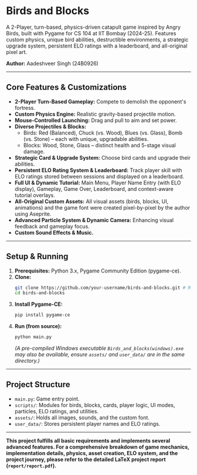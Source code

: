 # Birds and Blocks

A 2-Player, turn-based, physics-driven catapult game inspired by Angry Birds, built with Pygame for CS 104 at IIT Bombay (2024-25). Features custom physics, unique bird abilities, destructible environments, a strategic upgrade system, persistent ELO ratings with a leaderboard, and all-original pixel art.

**Author:** Aadeshveer Singh (24B0926)

---

## Core Features & Customizations

*   **2-Player Turn-Based Gameplay:** Compete to demolish the opponent's fortress.
*   **Custom Physics Engine:** Realistic gravity-based projectile motion.
*   **Mouse-Controlled Launching:** Drag and pull to aim and set power.
*   **Diverse Projectiles & Blocks:**
    *   Birds: Red (Balanced), Chuck (vs. Wood), Blues (vs. Glass), Bomb (vs. Stone) – each with unique, upgradable abilities.
    *   Blocks: Wood, Stone, Glass – distinct health and 5-stage visual damage.
*   **Strategic Card & Upgrade System:** Choose bird cards and upgrade their abilities.
*   **Persistent ELO Rating System & Leaderboard:** Track player skill with ELO ratings stored between sessions and displayed on a leaderboard.
*   **Full UI & Dynamic Tutorial:** Main Menu, Player Name Entry (with ELO display), Gameplay, Game Over, Leaderboard, and context-aware tutorial overlays.
*   **All-Original Custom Assets:** All visual assets (birds, blocks, UI, animations) and the game font were created pixel-by-pixel by the author using Aseprite.
*   **Advanced Particle System & Dynamic Camera:** Enhancing visual feedback and gameplay focus.
*   **Custom Sound Effects & Music.**

---

## Setup & Running

1.  **Prerequisites:** Python 3.x, Pygame Community Edition (pygame-ce).
2.  **Clone:**
    ```bash
    git clone https://github.com/your-username/birds-and-blocks.git # Replace with your repo URL
    cd birds-and-blocks
    ```
3.  **Install Pygame-CE:**
    ```bash
    pip install pygame-ce
    ```
4.  **Run (from source):**
    ```bash
    python main.py
    ```
    *(A pre-compiled Windows executable `Birds_and_blocks(windows).exe` may also be available, ensure `assets/` and `user_data/` are in the same directory.)*

---

## Project Structure

*   `main.py`: Game entry point.
*   `scripts/`: Modules for birds, blocks, cards, player logic, UI modes, particles, ELO ratings, and utilities.
*   `assets/`: Holds all images, sounds, and the custom font.
*   `user_data/`: Stores persistent player names and ELO ratings.

---

**This project fulfills all basic requirements and implements several advanced features. For a comprehensive breakdown of game mechanics, implementation details, physics, asset creation, ELO system, and the project journey, please refer to the detailed LaTeX project report (`report/report.pdf`).**
